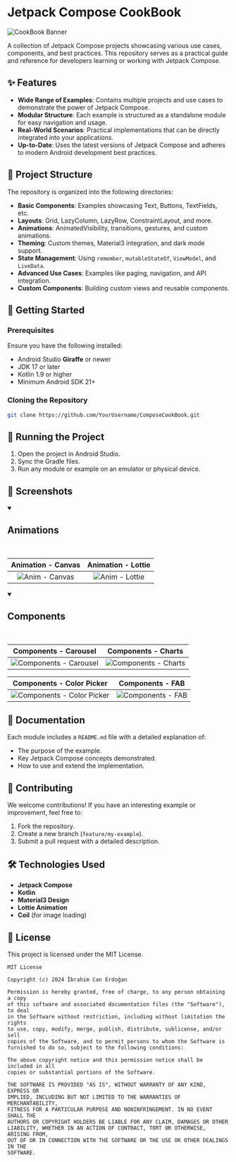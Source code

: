 # Jetpack Compose CookBook
![CookBook Banner](https://github.com/user-attachments/assets/cea31531-6576-4de7-9ce0-7542f495d62f)

A collection of Jetpack Compose projects showcasing various use cases, components, and best practices. This repository serves as a practical guide and reference for developers learning or working with Jetpack Compose.

## ✨ Features

- **Wide Range of Examples**: Contains multiple projects and use cases to demonstrate the power of Jetpack Compose.
- **Modular Structure**: Each example is structured as a standalone module for easy navigation and usage.
- **Real-World Scenarios**: Practical implementations that can be directly integrated into your applications.
- **Up-to-Date**: Uses the latest versions of Jetpack Compose and adheres to modern Android development best practices.

## 📂 Project Structure

The repository is organized into the following directories:

- **Basic Components**: Examples showcasing Text, Buttons, TextFields, etc.
- **Layouts**: Grid, LazyColumn, LazyRow, ConstraintLayout, and more.
- **Animations**: AnimatedVisibility, transitions, gestures, and custom animations.
- **Theming**: Custom themes, Material3 integration, and dark mode support.
- **State Management**: Using `remember`, `mutableStateOf`, `ViewModel`, and `LiveData`.
- **Advanced Use Cases**: Examples like paging, navigation, and API integration.
- **Custom Components**: Building custom views and reusable components.

## 🚀 Getting Started

### Prerequisites

Ensure you have the following installed:

- Android Studio **Giraffe** or newer
- JDK 17 or later
- Kotlin 1.9 or higher
- Minimum Android SDK 21+

### Cloning the Repository

```bash
git clone https://github.com/YourUsername/ComposeCookBook.git
```

## 🚀 Running the Project

1. Open the project in Android Studio.
2. Sync the Gradle files.
3. Run any module or example on an emulator or physical device.

## 📸 Screenshots

<!-- ANIMATIONS -->
<details open>
  <summary><h2>Animations</h2></summary>
  <br>
  
  Animation - Canvas         |  Animation - Lottie
  :-------------------------:|:-------------------------:
  ![Anim - Canvas](https://github.com/user-attachments/assets/c1a4aa67-1f3c-415c-b1be-00c2e33c0a50)  |  ![Anim - Lottie](https://github.com/user-attachments/assets/e6c11a93-02eb-46ae-ae77-78532f535fba)


</details>

<!-- COMPONENTS -->
<details open>
  <summary><h2>Components</h2></summary>
  <br>
  
  Components - Carousel         |  Components - Charts
  :-------------------------:|:-------------------------:
  ![Components - Carousel](https://github.com/user-attachments/assets/2d2d5efb-2090-4e4f-8fd2-1c561cafe48c)  | ![Components - Charts](https://github.com/user-attachments/assets/b6cce41c-60e0-407f-90cf-fa9e8fa277e5)
  
  Components - Color Picker         |  Components - FAB
  :-------------------------:|:-------------------------:
  ![Components - Color Picker](https://github.com/user-attachments/assets/0c77ee12-1cec-4eec-a58c-0b7e35c8951d)  |  ![Components - FAB](https://github.com/user-attachments/assets/1a896a6c-eb03-4ccf-9a04-9e54f733d1ce)

</details>

<!-- ... -->

## 📘 Documentation

Each module includes a `README.md` file with a detailed explanation of:

- The purpose of the example.
- Key Jetpack Compose concepts demonstrated.
- How to use and extend the implementation.

## 🤝 Contributing

We welcome contributions! If you have an interesting example or improvement, feel free to:

1. Fork the repository.
2. Create a new branch (`feature/my-example`).
3. Submit a pull request with a detailed description.

## 🛠️ Technologies Used

- **Jetpack Compose**
- **Kotlin**
- **Material3 Design**
- **Lottie Animation**
- **Coil** (for image loading)

## 📜 License

This project is licensed under the MIT License.

```
MIT License

Copyright (c) 2024 İbrahim Can Erdoğan

Permission is hereby granted, free of charge, to any person obtaining a copy
of this software and associated documentation files (the "Software"), to deal
in the Software without restriction, including without limitation the rights
to use, copy, modify, merge, publish, distribute, sublicense, and/or sell
copies of the Software, and to permit persons to whom the Software is
furnished to do so, subject to the following conditions:

The above copyright notice and this permission notice shall be included in all
copies or substantial portions of the Software.

THE SOFTWARE IS PROVIDED "AS IS", WITHOUT WARRANTY OF ANY KIND, EXPRESS OR
IMPLIED, INCLUDING BUT NOT LIMITED TO THE WARRANTIES OF MERCHANTABILITY,
FITNESS FOR A PARTICULAR PURPOSE AND NONINFRINGEMENT. IN NO EVENT SHALL THE
AUTHORS OR COPYRIGHT HOLDERS BE LIABLE FOR ANY CLAIM, DAMAGES OR OTHER
LIABILITY, WHETHER IN AN ACTION OF CONTRACT, TORT OR OTHERWISE, ARISING FROM,
OUT OF OR IN CONNECTION WITH THE SOFTWARE OR THE USE OR OTHER DEALINGS IN THE
SOFTWARE.

```
